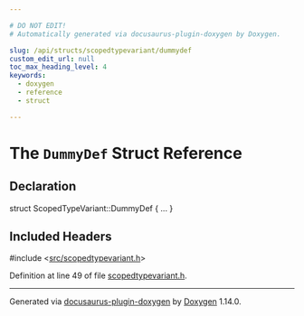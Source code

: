 ```yaml
---

# DO NOT EDIT!
# Automatically generated via docusaurus-plugin-doxygen by Doxygen.

slug: /api/structs/scopedtypevariant/dummydef
custom_edit_url: null
toc_max_heading_level: 4
keywords:
  - doxygen
  - reference
  - struct

---
```


<div class="doxyPage">

# The `DummyDef` Struct Reference



## Declaration

<div class="doxyDeclaration">
struct ScopedTypeVariant::DummyDef { ... }
</div>

## Included Headers

<div class="doxyIncludesList">#include &lt;<a href="/web-doxygen/docs/api/files/src/scopedtypevariant-h">src/scopedtypevariant.h</a>&gt;
</div>


<p>Definition at line 49 of file <a href="/web-doxygen/docs/api/files/src/scopedtypevariant-h">scopedtypevariant.h</a>.</p>


<hr/>

<p class="doxyGeneratedBy">Generated via <a href="https://github.com/xpack/docusaurus-plugin-doxygen">docusaurus-plugin-doxygen</a> by <a href="https://www.doxygen.nl">Doxygen</a> 1.14.0.</p>

</div>
